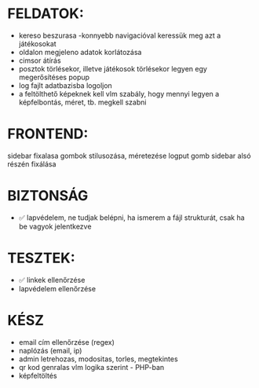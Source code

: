 # FELDATOK:

* kereso beszurasa -konnyebb navigacióval keressük meg azt a játékosokat
* oldalon megjeleno adatok korlátozása
* cimsor átírás
* posztok törlésekor, illetve játékosok törlésekor legyen egy megerősítéses popup
* log fajlt adatbazisba logoljon
* a feltölthető képeknek kell vlm szabály, hogy mennyi legyen a képfelbontás, méret, tb. megkell szabni

# FRONTEND:
sidebar fixalasa
gombok stilusozása, méretezése
logput gomb sidebar alsó részén fixálása

# BIZTONSÁG
* ✅ lapvédelem, ne tudjak belépni, ha ismerem a fájl strukturát, csak ha be vagyok jelentkezve



# TESZTEK:
* ✅ linkek ellenőrzése
* lapvédelem ellenőrzése



# KÉSZ  
* email cím ellenőrzése (regex)
* naplózás (email, ip)
* admin letrehozas, modositas, torles, megtekintes
* qr kod genralas vlm logika szerint - PHP-ban
* képfeltöltés

